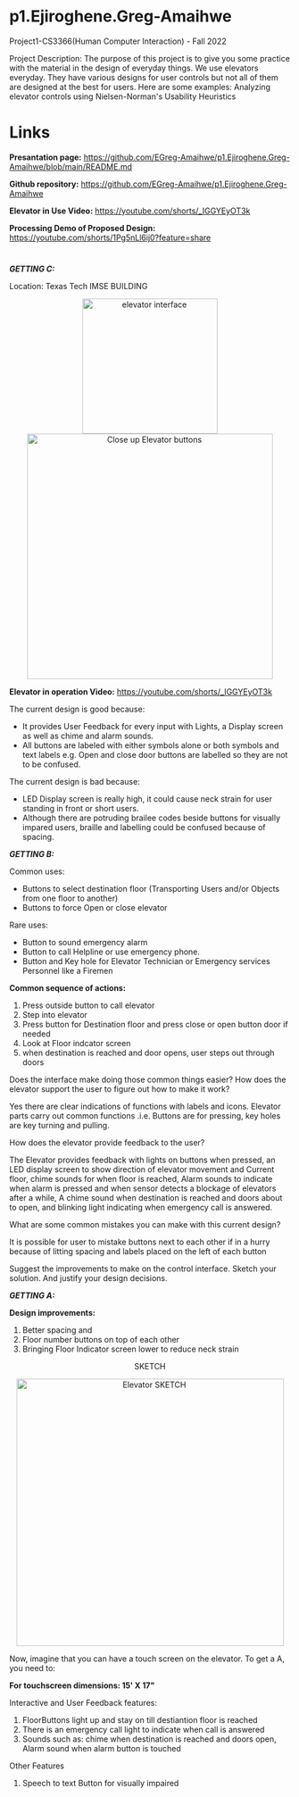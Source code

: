 # p1.Ejiroghene.Greg-Amaihwe
Project1-CS3366(Human Computer Interaction) - Fall 2022

Project Description:
The purpose of this project is to give you some practice with the material in the design of everyday things.
We use elevators everyday. They have various designs for user controls but not all of them are designed at the best for users. Here are some examples: Analyzing elevator controls using Nielsen-Norman's Usability Heuristics

# Links

__Presantation page:__ https://github.com/EGreg-Amaihwe/p1.Ejiroghene.Greg-Amaihwe/blob/main/README.md

__Github repository:__ https://github.com/EGreg-Amaihwe/p1.Ejiroghene.Greg-Amaihwe

__Elevator in Use Video:__ https://youtube.com/shorts/_IGGYEyOT3k

__Processing Demo of Proposed Design:__ https://youtube.com/shorts/1Pg5nLl6ij0?feature=share




#

***GETTING C:***

Location: Texas Tech IMSE BUILDING 

<p align="center">
<img width="242" alt="elevator interface" src="https://user-images.githubusercontent.com/114527383/192911667-9ada211f-7a39-4b31-8e7e-def40e3edf1a.png">              <img width="440" alt="Close up Elevator buttons" src="https://user-images.githubusercontent.com/114527383/192912020-f4230b61-7781-420a-a29a-b3297bb869ec.png">
</p>



__Elevator in operation Video:__ https://youtube.com/shorts/_IGGYEyOT3k

The current design is good because:
- It provides User Feedback for every input with Lights, a Display screen as well as chime and alarm sounds.
- All buttons are labeled with either symbols alone or both symbols and text labels e.g. Open and close door buttons are labelled so they are not to be confused.

The current design is bad because:
- LED Display screen is really high, it could cause neck strain for user standing in front or short users.  
- Although there are potruding brailee codes beside buttons for visually impared users, braille and labelling could be confused because of spacing.





***GETTING B:***

Common uses:
- Buttons to select destination floor (Transporting Users and/or Objects from one floor to another)
- Buttons to force Open or close elevator 

Rare uses:
- Button to sound emergency alarm
- Button to call Helpline or use emergency phone. 
- Button and Key hole for Elevator Technician or Emergency services Personnel like a Firemen


__Common sequence of actions:__

1. Press outside button to call elevator
2. Step into elevator 
3. Press button for Destination floor and press close or open button door if needed
4. Look at Floor indcator screen
5. when destination is reached and door opens, user steps out through doors

Does the interface make doing those common things easier? How does the elevator support the user to figure out how to make it work?

Yes there are clear indications of functions with labels and icons. Elevator parts carry out common functions .i.e. Buttons are for pressing, key holes are key turning and pulling.

How does the elevator provide feedback to the user?

The Elevator provides feedback with lights on buttons when pressed, an LED display screen to show direction of elevator movement and Current floor, chime sounds for when floor is reached, Alarm sounds to indicate when alarm is pressed and when sensor detects a blockage of elevators after a while, A chime sound when destination is reached and doors about to open, and blinking light indicating when emergency call is answered. 

What are some common mistakes you can make with this current design?

It is possible for user to mistake buttons next to each other if in a hurry because of litting spacing and labels placed on the left of each button

Suggest the improvements to make on the control interface. Sketch your solution. And justify your design decisions.




***GETTING A:***

__Design improvements:__

1. Better spacing and 
2. Floor number buttons on top of each other
3. Bringing Floor Indicator screen lower to reduce neck strain

<p align="center">
SKETCH
</p>


<p align="center">
<img width="479" alt="Elevator SKETCH" src="https://user-images.githubusercontent.com/114527383/192914672-f7ccae56-297d-4454-b968-565435b3df6b.png">
</p>




Now, imagine that you can have a touch screen on the elevator. To get a A, you need to:



__For touchscreen dimensions: 15' X 17"__

Interactive and User Feedback features:

1. FloorButtons light up and stay on till destiantion floor is reached
2. There is an emergency call light to indicate when call is answered
3. Sounds such as: chime when destination is reached and doors open, Alarm sound when alarm button is touched

Other Features
1. Speech to text Button for visually impaired 


